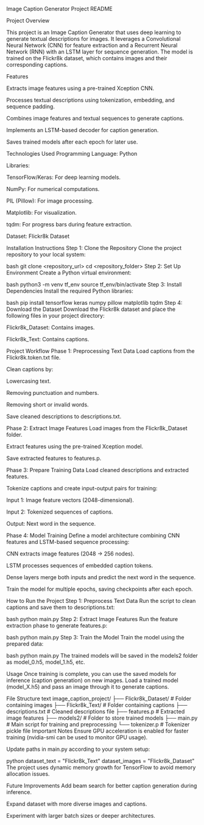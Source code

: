 Image Caption Generator Project README


Project Overview


This project is an Image Caption Generator that uses deep learning to generate textual descriptions for images. It leverages a Convolutional Neural Network (CNN) for feature extraction and a Recurrent Neural Network (RNN) with an LSTM layer for sequence generation. The model is trained on the Flickr8k dataset, which contains images and their corresponding captions.

Features


Extracts image features using a pre-trained Xception CNN.

Processes textual descriptions using tokenization, embedding, and sequence padding.

Combines image features and textual sequences to generate captions.

Implements an LSTM-based decoder for caption generation.

Saves trained models after each epoch for later use.

Technologies Used
Programming Language: Python

Libraries:

TensorFlow/Keras: For deep learning models.

NumPy: For numerical computations.

PIL (Pillow): For image processing.

Matplotlib: For visualization.

tqdm: For progress bars during feature extraction.

Dataset: Flickr8k Dataset

Installation Instructions
Step 1: Clone the Repository
Clone the project repository to your local system:

bash
git clone <repository_url>
cd <repository_folder>
Step 2: Set Up Environment
Create a Python virtual environment:

bash
python3 -m venv tf_env
source tf_env/bin/activate
Step 3: Install Dependencies
Install the required Python libraries:

bash
pip install tensorflow keras numpy pillow matplotlib tqdm
Step 4: Download the Dataset
Download the Flickr8k dataset and place the following files in your project directory:

Flickr8k_Dataset: Contains images.

Flickr8k_Text: Contains captions.

Project Workflow
Phase 1: Preprocessing Text Data
Load captions from the Flickr8k.token.txt file.

Clean captions by:

Lowercasing text.

Removing punctuation and numbers.

Removing short or invalid words.

Save cleaned descriptions to descriptions.txt.

Phase 2: Extract Image Features
Load images from the Flickr8k_Dataset folder.

Extract features using the pre-trained Xception model.

Save extracted features to features.p.

Phase 3: Prepare Training Data
Load cleaned descriptions and extracted features.

Tokenize captions and create input-output pairs for training:

Input 1: Image feature vectors (2048-dimensional).

Input 2: Tokenized sequences of captions.

Output: Next word in the sequence.

Phase 4: Model Training
Define a model architecture combining CNN features and LSTM-based sequence processing:

CNN extracts image features (2048 → 256 nodes).

LSTM processes sequences of embedded caption tokens.

Dense layers merge both inputs and predict the next word in the sequence.

Train the model for multiple epochs, saving checkpoints after each epoch.

How to Run the Project
Step 1: Preprocess Text Data
Run the script to clean captions and save them to descriptions.txt:

bash
python main.py
Step 2: Extract Image Features
Run the feature extraction phase to generate features.p:

bash
python main.py
Step 3: Train the Model
Train the model using the prepared data:

bash
python main.py
The trained models will be saved in the models2 folder as model_0.h5, model_1.h5, etc.

Usage
Once training is complete, you can use the saved models for inference (caption generation) on new images. Load a trained model (model_X.h5) and pass an image through it to generate captions.

File Structure
text
image_caption_project/
├── Flickr8k_Dataset/         # Folder containing images
├── Flickr8k_Text/            # Folder containing captions
├── descriptions.txt          # Cleaned descriptions file
├── features.p                # Extracted image features
├── models2/                  # Folder to store trained models
├── main.py                   # Main script for training and preprocessing
└── tokenizer.p               # Tokenizer pickle file
Important Notes
Ensure GPU acceleration is enabled for faster training (nvidia-smi can be used to monitor GPU usage).

Update paths in main.py according to your system setup:

python
dataset_text = "Flickr8k_Text"
dataset_images = "Flickr8k_Dataset"
The project uses dynamic memory growth for TensorFlow to avoid memory allocation issues.

Future Improvements
Add beam search for better caption generation during inference.

Expand dataset with more diverse images and captions.

Experiment with larger batch sizes or deeper architectures.
